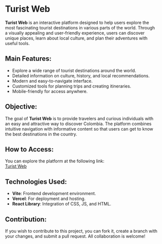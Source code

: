 # Turist Web

**Turist Web** is an interactive platform designed to help users explore the most fascinating tourist destinations in various parts of the world. Through a visually appealing and user-friendly experience, users can discover unique places, learn about local culture, and plan their adventures with useful tools.

## Main Features:

- Explore a wide range of tourist destinations around the world.
- Detailed information on culture, history, and local recommendations.
- Modern and easy-to-navigate interface.
- Customized tools for planning trips and creating itineraries.
- Mobile-friendly for access anywhere.

## Objective:

The goal of **Turist Web** is to provide travelers and curious individuals with an easy and attractive way to discover Colombia. The platform combines intuitive navigation with informative content so that users can get to know the best destinations in the country.

## How to Access:

You can explore the platform at the following link:  
[Turist Web](https://turist-web-4iwfq9rzb-luis-restrepos-projects.vercel.app/)

## Technologies Used:

- **Vite**: Frontend development environment.
- **Vercel**: For deployment and hosting.
- **React Library**: Integration of CSS, JS, and HTML.

## Contribution:

If you wish to contribute to this project, you can fork it, create a branch with your changes, and submit a pull request. All collaboration is welcome!